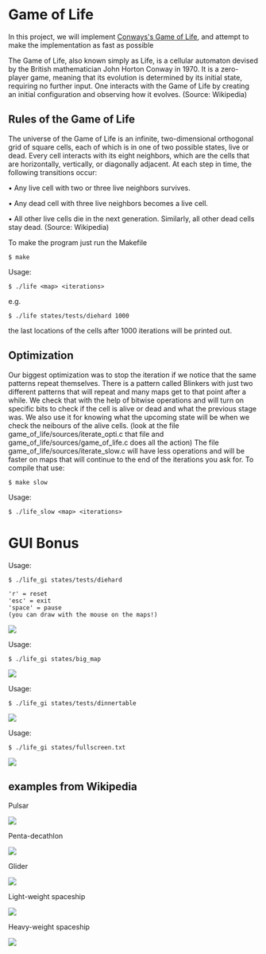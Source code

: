# Game of Life

In this project, we will implement [Conways's Game of Life](https://en.wikipedia.org/wiki/Conway%27s_Game_of_Life), and
attempt to make the implementation as fast as possible

The Game of Life, also known simply as Life, is a cellular automaton
devised by the British mathematician John Horton Conway in 1970. It
is a zero-player game, meaning that its evolution is determined by
its initial state, requiring no further input. One interacts with the
Game of Life by creating an initial configuration and observing how
it evolves.
(Source: Wikipedia)

## Rules of the Game of Life
The universe of the Game of Life is an infinite, two-dimensional
orthogonal grid of square cells, each of which is in one of two
possible states, live or dead. Every cell interacts with its eight
neighbors, which are the cells that are horizontally, vertically, or
diagonally adjacent. At each step in time, the following transitions
occur:

• Any live cell with two or three live neighbors survives.

• Any dead cell with three live neighbors becomes a live cell.

• All other live cells die in the next generation. Similarly, all
other dead cells stay dead.
(Source: Wikipedia)


To make the program just run the Makefile
```
$ make
```

Usage:
```
$ ./life <map> <iterations>
```
e.g.
```
$ ./life states/tests/diehard 1000
```
the last locations of the cells after 1000 iterations will be printed out.

## Optimization
Our biggest optimization was to stop the iteration if we notice that the same patterns repeat themselves. There is a pattern called Blinkers with just two different patterns that will repeat and many maps get to that point after a while. We check that with the help of bitwise operations and will turn on specific bits to check if the cell is alive or dead and what the previous stage was. We also use it for knowing what the upcoming state will be when we check the neibours of the alive cells. (look at the file game_of_life/sources/iterate_opti.c that file and game_of_life/sources/game_of_life.c does all the action)
The file game_of_life/sources/iterate_slow.c will have less operations and will be faster on maps that will continue to the end of the iterations you ask for. To compile that use:
```
$ make slow
```

Usage:
```
$ ./life_slow <map> <iterations>
```

# GUI Bonus

Usage:
```
$ ./life_gi states/tests/diehard
```
```
'r' = reset
'esc' = exit
'space' = pause
(you can draw with the mouse on the maps!)
```

![](https://github.com/maxrantil/game_of_life/blob/main/gifs/diehard.gif)

Usage:
```
$ ./life_gi states/big_map
```

![](https://github.com/maxrantil/game_of_life/blob/main/gifs/big_map.gif)

Usage:
```
$ ./life_gi states/tests/dinnertable
```

![](https://github.com/maxrantil/game_of_life/blob/main/gifs/dinnertable.gif)

Usage:
```
$ ./life_gi states/fullscreen.txt
```

![](https://github.com/maxrantil/game_of_life/blob/main/gifs/fullscreen.gif)



## examples from Wikipedia

Pulsar

![](https://upload.wikimedia.org/wikipedia/commons/0/07/Game_of_life_pulsar.gif)



Penta-decathlon

![](https://upload.wikimedia.org/wikipedia/commons/f/fb/I-Column.gif)



Glider

![](https://upload.wikimedia.org/wikipedia/commons/f/f2/Game_of_life_animated_glider.gif)



Light-weight spaceship

![](https://upload.wikimedia.org/wikipedia/commons/3/37/Game_of_life_animated_LWSS.gif)



Heavy-weight spaceship

![](https://upload.wikimedia.org/wikipedia/commons/4/4f/Animated_Hwss.gif)
